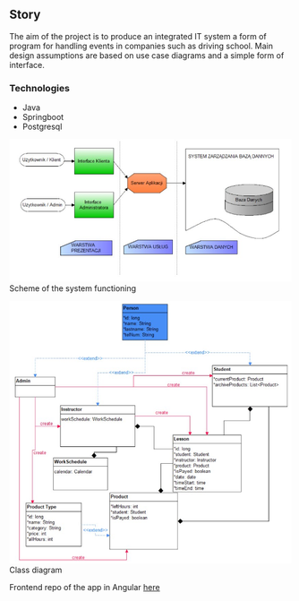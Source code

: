 ## Story

The aim of the project is to produce an integrated IT system a form of program for handling events in companies such as
driving school. Main design assumptions are based on use case diagrams and a simple form of interface.

### Technologies

* Java
* Springboot
* Postgresql

![](pic/system.jpg)
Scheme of the system functioning

![](pic/class-diagram.jpg)
Class diagram

Frontend repo of the app in Angular [here](https://github.com/luqkrzy/driva-client)

